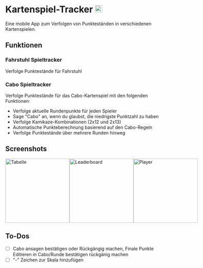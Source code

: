 # Kartenspiel-Tracker <img src="https://upload.wikimedia.org/wikipedia/commons/thumb/4/4c/Typescript_logo_2020.svg/512px-Typescript_logo_2020.svg.png" alt="Typesript Logo" width="23">

Eine mobile App zum Verfolgen von Punkteständen in verschiedenen Kartenspielen.

## Funktionen

### Fahrstuhl Spieltracker
Verfolge Punktestände für Fahrstuhl

### Cabo Spieltracker
Verfolge Punktestände für das Cabo-Kartenspiel mit den folgenden Funktionen:
- Verfolge aktuelle Rundenpunkte für jeden Spieler
- Sage "Cabo" an, wenn du glaubst, die niedrigste Punktzahl zu haben
- Verfolge Kamikaze-Kombinationen (2x12 und 2x13)
- Automatische Punkteberechnung basierend auf den Cabo-Regeln
- Verfolge Punktestände über mehrere Runden hinweg

## Screenshots

<div style="display: flex; flex-direction: row; justify-content: space-around;">
    <img src="https://i.imgur.com/XjK7v52.png" alt="Tabelle" width="200">
    <img src="https://i.imgur.com/Bwb5a4P.png" alt="Leaderboard" width="200">
    <img src="https://i.imgur.com/aY8oh7X.png" alt="Player" width="200">
</div>

## To-Dos
- [ ] Cabo ansagen bestätigen oder Rückgängig machen, Finale Punkte Editieren in Cabo/Runde bestätigen rückgänig machen
- [ ] "-" Zeichen zur Skala hinzufügen